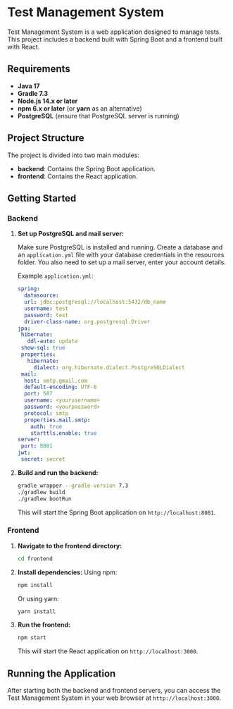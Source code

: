 # Test Management System

Test Management System is a web application designed to manage tests. This project includes a backend built with Spring Boot and a frontend built with React.

## Requirements

- **Java 17**
- **Gradle 7.3**
- **Node.js 14.x or later**
- **npm 6.x or later** (or **yarn** as an alternative)
- **PostgreSQL** (ensure that PostgreSQL server is running)

## Project Structure

The project is divided into two main modules:

- **backend**: Contains the Spring Boot application.
- **frontend**: Contains the React application.

## Getting Started

### Backend

1. **Set up PostgreSQL and mail server:**

   Make sure PostgreSQL is installed and running. Create a database and an `application.yml` file with your database credentials in the resources folder. You also need to set up a mail server, enter your account details.

   Example `application.yml`:
    ```yaml
   spring:
      datasource:
      url: jdbc:postgresql://localhost:5432/db_name
      username: test
      password: test
      driver-class-name: org.postgresql.Driver
   jpa:
     hibernate:
       ddl-auto: update
     show-sql: true
     properties:
       hibernate:
         dialect: org.hibernate.dialect.PostgreSQLDialect
     mail:
      host: smtp.gmail.com
      default-encoding: UTF-8
      port: 587
      username: <yourusername>
      password: <yourpassword>
      protocol: smtp
      properties.mail.smtp:
        auth: true
        starttls.enable: true
   server:
     port: 8081
   jwt:
     secret: secret    
   ```

2. **Build and run the backend:**
    ```bash
    gradle wrapper --gradle-version 7.3
    ./gradlew build
    ./gradlew bootRun
    ```

   This will start the Spring Boot application on `http://localhost:8081`.

### Frontend

1. **Navigate to the frontend directory:**
    ```bash
    cd frontend
    ```

2. **Install dependencies:**
   Using npm:
    ```bash
    npm install
    ```

   Or using yarn:
    ```bash
    yarn install
    ```

3. **Run the frontend:**
    ```bash
    npm start
    ```

   This will start the React application on `http://localhost:3000`.

## Running the Application

After starting both the backend and frontend servers, you can access the Test Management System in your web browser at `http://localhost:3000`.